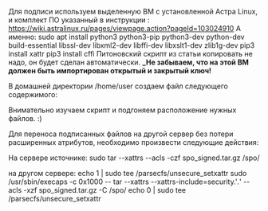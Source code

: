Для подписи используем выделенную ВМ с установленной Астра Linux, и комплект ПО указанный в инструкции :
https://wiki.astralinux.ru/pages/viewpage.action?pageId=103024910
А именно:
sudo apt install python3 python3-pip python3-dev python-dev build-essential libssl-dev libxml2-dev libffi-dev libxslt1-dev zlib1g-dev
pip3 install xattr
pip3 install cffi
Питоновский скрипт из статьи копировать не надо, он будет сделан автоматически.
**_Не забываем, что на этой ВМ должен быть импортирован открытый и закрытый ключ!**

В домашней директории /home/user создаем файл следующего содержимого:

Внимательно изучаем скрипт и подгоняем расположение нужных файлов. :)

Для переноса подписанных файлов на другой сервер без потери расширенных атрибутов, необходимо произвести следующие действия:

На сервере источнике:
sudo tar --xattrs --acls -czf spo_signed.tar.gz /spo/

на другом сервере:
echo 1 | sudo tee /parsecfs/unsecure_setxattr
sudo /usr/sbin/execaps -c 0x1000 -- tar --xattrs --xattrs-include=security.'*.*' --acls -xzf spo_signed.tar.gz -C /spo/
echo 0 | sudo tee /parsecfs/unsecure_setxattr
